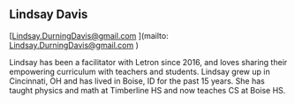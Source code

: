 ## Lindsay Davis

[Lindsay.DurningDavis@gmail.com ](mailto: Lindsay.DurningDavis@gmail.com )

Lindsay has been a facilitator with Letron since 2016, and loves sharing their empowering curriculum with teachers and students.  Lindsay grew up in Cincinnati, OH and has lived in Boise, ID for the past 15 years.  She has taught physics and math at Timberline HS and now teaches CS at Boise HS.
